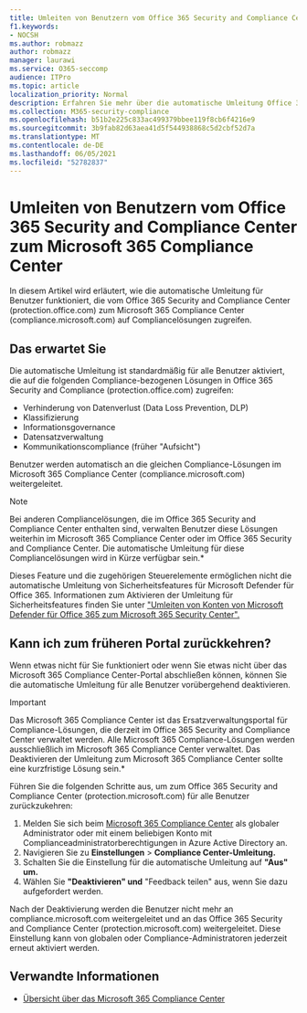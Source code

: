 ```yaml
---
title: Umleiten von Benutzern vom Office 365 Security and Compliance Center zum Microsoft 365 Compliance Center
f1.keywords:
- NOCSH
ms.author: robmazz
author: robmazz
manager: laurawi
ms.service: O365-seccomp
audience: ITPro
ms.topic: article
localization_priority: Normal
description: Erfahren Sie mehr über die automatische Umleitung Office 365 Security and Compliance Center-Benutzer zum Microsoft 365 Compliance Center.
ms.collection: M365-security-compliance
ms.openlocfilehash: b51b2e225c833ac499379bbee119f8cb6f4216e9
ms.sourcegitcommit: 3b9fab82d63aea41d5f544938868c5d2cbf52d7a
ms.translationtype: MT
ms.contentlocale: de-DE
ms.lasthandoff: 06/05/2021
ms.locfileid: "52782837"
---
```

# <a name="redirect-users-from-the-office-365-security-and-compliance-center-to-the-microsoft-365-compliance-center"></a>Umleiten von Benutzern vom Office 365 Security and Compliance Center zum Microsoft 365 Compliance Center

In diesem Artikel wird erläutert, wie die automatische Umleitung für Benutzer funktioniert, die vom Office 365 Security and Compliance Center (protection.office.com) zum Microsoft 365 Compliance Center (compliance.microsoft.com) auf Compliancelösungen zugreifen.

## <a name="what-to-expect"></a>Das erwartet Sie

Die automatische Umleitung ist standardmäßig für alle Benutzer aktiviert, die auf die folgenden Compliance-bezogenen Lösungen in Office 365 Security and Compliance (protection.office.com) zugreifen:

- Verhinderung von Datenverlust (Data Loss Prevention, DLP)
- Klassifizierung
- Informationsgovernance
- Datensatzverwaltung
- Kommunikationscompliance (früher "Aufsicht")

Benutzer werden automatisch an die gleichen Compliance-Lösungen im Microsoft 365 Compliance Center (compliance.microsoft.com) weitergeleitet.

>[!NOTE]
>Bei anderen Compliancelösungen, die im Office 365 Security and Compliance Center enthalten sind, verwalten Benutzer diese Lösungen weiterhin im Microsoft 365 Compliance Center oder im Office 365 Security and Compliance Center. Die automatische Umleitung für diese Compliancelösungen wird in Kürze verfügbar sein.*

Dieses Feature und die zugehörigen Steuerelemente ermöglichen nicht die automatische Umleitung von Sicherheitsfeatures für Microsoft Defender für Office 365. Informationen zum Aktivieren der Umleitung für Sicherheitsfeatures finden Sie unter ["Umleiten von Konten von Microsoft Defender für Office 365 zum Microsoft 365 Security Center".](/microsoft-365/security/defender/microsoft-365-security-mdo-redirection)

## <a name="can-i-go-back-to-using-the-former-portal"></a>Kann ich zum früheren Portal zurückkehren?

Wenn etwas nicht für Sie funktioniert oder wenn Sie etwas nicht über das Microsoft 365 Compliance Center-Portal abschließen können, können Sie die automatische Umleitung für alle Benutzer vorübergehend deaktivieren.

>[!IMPORTANT]
>Das Microsoft 365 Compliance Center ist das Ersatzverwaltungsportal für Compliance-Lösungen, die derzeit im Office 365 Security and Compliance Center verwaltet werden. Alle Microsoft 365 Compliance-Lösungen werden ausschließlich im Microsoft 365 Compliance Center verwaltet. Das Deaktivieren der Umleitung zum Microsoft 365 Compliance Center sollte eine kurzfristige Lösung sein.*

Führen Sie die folgenden Schritte aus, um zum Office 365 Security and Compliance Center (protection.microsoft.com) für alle Benutzer zurückzukehren:

1. Melden Sie sich beim [Microsoft 365 Compliance Center](https://compliance.microsoft.com) als globaler Administrator oder mit einem beliebigen Konto mit Complianceadministratorberechtigungen in Azure Active Directory an.
2. Navigieren Sie zu **Einstellungen**  >  **Compliance Center-Umleitung.**
3. Schalten Sie die Einstellung für die automatische Umleitung auf **"Aus" um.**
4. Wählen Sie **"Deaktivieren" und** "Feedback teilen" aus, wenn Sie dazu aufgefordert werden.

Nach der Deaktivierung werden die Benutzer nicht mehr an compliance.microsoft.com weitergeleitet und an das Office 365 Security and Compliance Center (protection.microsoft.com) weitergeleitet. Diese Einstellung kann von globalen oder Compliance-Administratoren jederzeit erneut aktiviert werden.

## <a name="related-information"></a>Verwandte Informationen

- [Übersicht über das Microsoft 365 Compliance Center](/microsoft-365/compliance/microsoft-365-compliance-center)

